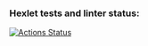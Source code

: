 ### Hexlet tests and linter status:
[![Actions Status](https://github.com/Lodo4ka/frontend-project-lvl3/workflows/hexlet-check/badge.svg?branch=)](https://github.com/Lodo4ka/frontend-project-lvl3/actions?query=branch:)